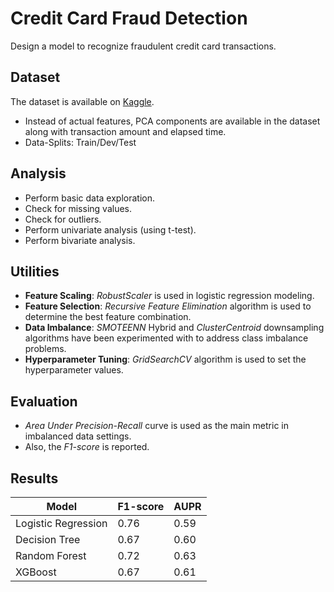 # Credit Card Fraud Detection

Design a model to recognize fraudulent credit card transactions.

## Dataset

The dataset is available on [Kaggle](https://www.kaggle.com/datasets/mlg-ulb/creditcardfraud).

* Instead of actual features, PCA components are available in the dataset along with transaction amount and elapsed time.
* Data-Splits: Train/Dev/Test

## Analysis

* Perform basic data exploration.
* Check for missing values.
* Check for outliers.
* Perform univariate analysis (using t-test).
* Perform bivariate analysis.

## Utilities

* **Feature Scaling**: *RobustScaler* is used in logistic regression modeling.
* **Feature Selection**: *Recursive Feature Elimination* algorithm is used to determine the best feature combination.
* **Data Imbalance**: *SMOTEENN* Hybrid and *ClusterCentroid* downsampling algorithms have been experimented with to address class imbalance problems.
* **Hyperparameter Tuning**: *GridSearchCV* algorithm is used to set the hyperparameter values.

## Evaluation

* *Area Under Precision-Recall* curve is used as the main metric in imbalanced data settings.
* Also, the *F1-score* is reported.

## Results

| Model               | F1-score | AUPR |
|---------------------|----------|------|
| Logistic Regression | 0.76     | 0.59 |
| Decision Tree       | 0.67     | 0.60 |
| Random Forest       | 0.72     | 0.63 |
| XGBoost             | 0.67     | 0.61 |

